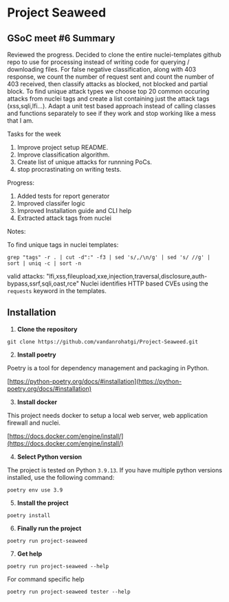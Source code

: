 # Project Seaweed

## GSoC meet #6 Summary

Reviewed the progress. Decided to clone the entire nuclei-templates github repo to use for processing instead of writing code for querying / downloading files. For false negative classification, along with 403 response, we count the number of request sent and count the number of 403 received, then classify attacks as blocked, not blocked and partial block. To find unique attack types we choose top 20 common occuring attacks from nuclei tags and create a list containing just the attack tags (xss,sqli,lfi...). Adapt a unit test based approach instead of calling classes and functions separately to see if they work and stop working like a mess that I am.

Tasks for the week

1. Improve project setup README.
2. Improve classification algorithm.
3. Create list of unique attacks for runnning PoCs.
4. stop procrastinating on writing tests.


Progress:

1. Added tests for report generator
2. Improved classifer logic
3. Improved Installation guide and CLI help
4. Extracted attack tags from nuclei

Notes:

To find unique tags in nuclei templates:

`grep "tags" -r . | cut -d":" -f3 | sed 's/,/\n/g' | sed 's/ //g' | sort | uniq -c | sort -n`

valid attacks: "lfi,xss,fileupload,xxe,injection,traversal,disclosure,auth-bypass,ssrf,sqli,oast,rce"
Nuclei identifies HTTP based CVEs using the `requests` keyword in the templates.


## Installation

1. **Clone the repository**

`git clone https://github.com/vandanrohatgi/Project-Seaweed.git`

2. **Install poetry** 

Poetry is a tool for dependency management and packaging in Python. 

[https://python-poetry.org/docs/#installation](https://python-poetry.org/docs/#installation)

3. **Install docker**

This project needs docker to setup a local web server, web application firewall and nuclei.

[https://docs.docker.com/engine/install/](https://docs.docker.com/engine/install/)

4. **Select Python version**

The project is tested on Python `3.9.13`. If you have multiple python versions installed, use the following command:

`poetry env use 3.9`

5. **Install the project**

`poetry install`

6. **Finally run the project**

`poetry run project-seaweed`

7. **Get help**

`poetry run project-seaweed --help`

For command specific help

`poetry run project-seaweed tester --help`